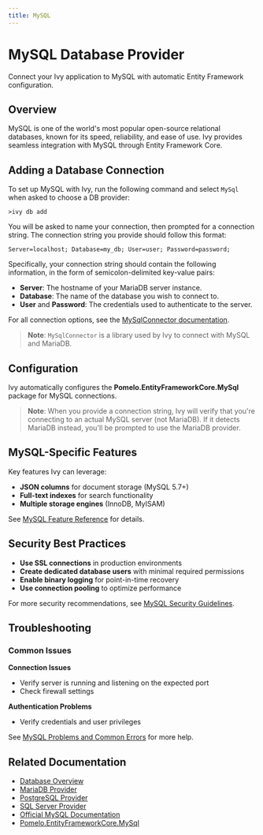 ```yaml
---
title: MySQL
---
```


# MySQL Database Provider

<Ingress>
Connect your Ivy application to MySQL with automatic Entity Framework configuration.
</Ingress>

## Overview

MySQL is one of the world's most popular open-source relational databases, known for its speed, reliability, and ease of use. Ivy provides seamless integration with MySQL through Entity Framework Core.

## Adding a Database Connection

To set up MySQL with Ivy, run the following command and select `MySql` when asked to choose a DB provider:

```terminal
>ivy db add
```

You will be asked to name your connection, then prompted for a connection string. The connection string you provide should follow this format:

```text
Server=localhost; Database=my_db; User=user; Password=password;
```

Specifically, your connection string should contain the following information, in the form of semicolon-delimited key-value pairs:

- **Server**: The hostname of your MariaDB server instance.
- **Database**: The name of the database you wish to connect to.
- **User** and **Password**: The credentials used to authenticate to the server.

For all connection options, see the [MySqlConnector documentation](https://mysqlconnector.net/connection-options/).

> **Note**: `MySqlConnector` is a library used by Ivy to connect with MySQL and MariaDB.

## Configuration

Ivy automatically configures the **Pomelo.EntityFrameworkCore.MySql** package for MySQL connections.

> **Note**: When you provide a connection string, Ivy will verify that you're connecting to an actual MySQL server (not MariaDB). If it detects MariaDB instead, you'll be prompted to use the MariaDB provider.

## MySQL-Specific Features

Key features Ivy can leverage:
- **JSON columns** for document storage (MySQL 5.7+)
- **Full-text indexes** for search functionality
- **Multiple storage engines** (InnoDB, MyISAM)

See [MySQL Feature Reference](https://dev.mysql.com/doc/refman/8.4/en/features.html) for details.

## Security Best Practices

- **Use SSL connections** in production environments
- **Create dedicated database users** with minimal required permissions
- **Enable binary logging** for point-in-time recovery
- **Use connection pooling** to optimize performance

For more security recommendations, see [MySQL Security Guidelines](https://dev.mysql.com/doc/refman/8.4/en/security-guidelines.html).

## Troubleshooting

### Common Issues

**Connection Issues**
- Verify server is running and listening on the expected port
- Check firewall settings

**Authentication Problems**
- Verify credentials and user privileges

See [MySQL Problems and Common Errors](https://dev.mysql.com/doc/refman/8.4/en/problems.html) for more help.

## Related Documentation

- [Database Overview](Overview.md)
- [MariaDB Provider](MariaDb.md)
- [PostgreSQL Provider](PostgreSql.md)
- [SQL Server Provider](SqlServer.md)
- [Official MySQL Documentation](https://dev.mysql.com/doc/)
- [Pomelo.EntityFrameworkCore.MySql](https://github.com/PomeloFoundation/Pomelo.EntityFrameworkCore.MySql)
